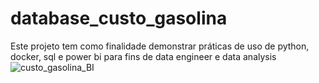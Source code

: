 # database_custo_gasolina
Este projeto tem como finalidade demonstrar práticas de uso de python, docker, sql e power bi para fins de data engineer e data analysis  
![custo_gasolina_BI](https://github.com/Araldi42/database_custo_gasolina/assets/93194282/14f086f9-fc70-49e0-aee2-c446a6593c06)
